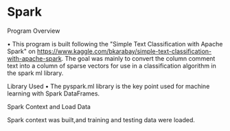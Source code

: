# Spark

Program Overview

• This program is built following the "Simple Text Classification with Apache Spark" on https://www.kaggle.com/bkarabay/simple-text-classification-with-apache-spark. The goal was mainly to convert the column comment text into a column of sparse vectors for use in a classification algorithm in the spark ml library. 

Library Used
• The pyspark.ml library is the key point used for machine learning with Spark DataFrames.


Spark Context and Load Data

Spark context was built,and training and testing data were loaded.

